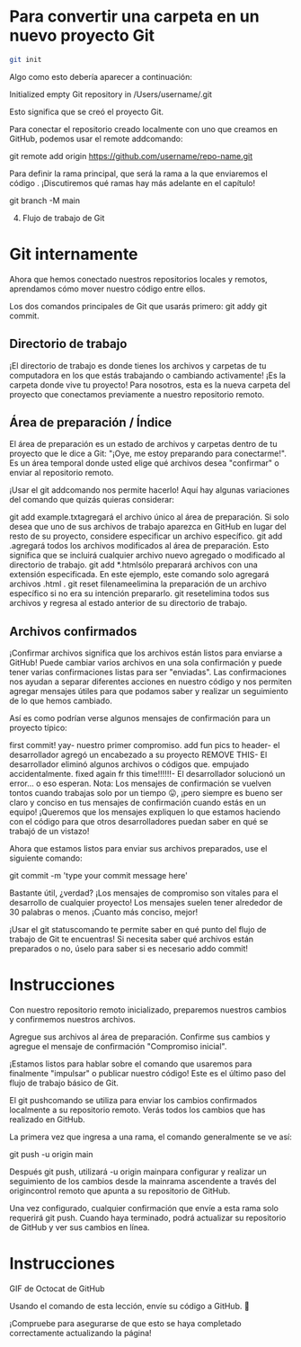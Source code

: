 #  Para convertir una carpeta en un nuevo proyecto Git
 ```bash
 git init
````
Algo como esto debería aparecer a continuación:

Initialized empty Git repository in /Users/username/.git

Esto significa que se creó el proyecto Git.

Para conectar el repositorio creado localmente con uno que creamos en GitHub, podemos usar el remote addcomando:

git remote add origin https://github.com/username/repo-name.git 

Para definir la rama principal, que será la rama a la que enviaremos el código . ¡Discutiremos qué ramas hay más adelante en el capítulo!

git branch -M main


04. Flujo de trabajo de Git
# Git internamente
Ahora que hemos conectado nuestros repositorios locales y remotos, aprendamos cómo mover nuestro código entre ellos.

Los dos comandos principales de Git que usarás primero: git addy git commit.

## Directorio de trabajo
¡El directorio de trabajo es donde tienes los archivos y carpetas de tu computadora en los que estás trabajando o cambiando activamente! ¡Es la carpeta donde vive tu proyecto! Para nosotros, esta es la nueva carpeta del proyecto que conectamos previamente a nuestro repositorio remoto.

## Área de preparación / Índice
El área de preparación es un estado de archivos y carpetas dentro de tu proyecto que le dice a Git: "¡Oye, me estoy preparando para conectarme!". Es un área temporal donde usted elige qué archivos desea "confirmar" o enviar al repositorio remoto.

¡Usar el git addcomando nos permite hacerlo! Aquí hay algunas variaciones del comando que quizás quieras considerar:

git add example.txtagregará el archivo único al área de preparación. Si solo desea que uno de sus archivos de trabajo aparezca en GitHub en lugar del resto de su proyecto, considere especificar un archivo específico.
git add .agregará todos los archivos modificados al área de preparación. Esto significa que se incluirá cualquier archivo nuevo agregado o modificado al directorio de trabajo.
git add *.htmlsólo preparará archivos con una extensión especificada. En este ejemplo, este comando solo agregará archivos .html .
git reset filenameelimina la preparación de un archivo específico si no era su intención prepararlo.
git resetelimina todos sus archivos y regresa al estado anterior de su directorio de trabajo.
## Archivos confirmados
¡Confirmar archivos significa que los archivos están listos para enviarse a GitHub! Puede cambiar varios archivos en una sola confirmación y puede tener varias confirmaciones listas para ser "enviadas". Las confirmaciones nos ayudan a separar diferentes acciones en nuestro código y nos permiten agregar mensajes útiles para que podamos saber y realizar un seguimiento de lo que hemos cambiado.

Así es como podrían verse algunos mensajes de confirmación para un proyecto típico:

first commit! yay- nuestro primer compromiso.
add fun pics to header- el desarrollador agregó un encabezado a su proyecto
REMOVE THIS- El desarrollador eliminó algunos archivos o códigos que. empujado accidentalmente.
fixed again fr this time!!!!!!- El desarrollador solucionó un error... o eso esperan.
Nota: Los mensajes de confirmación se vuelven tontos cuando trabajas solo por un tiempo 😛, ¡pero siempre es bueno ser claro y conciso en tus mensajes de confirmación cuando estás en un equipo! ¡Queremos que los mensajes expliquen lo que estamos haciendo con el código para que otros desarrolladores puedan saber en qué se trabajó de un vistazo!

Ahora que estamos listos para enviar sus archivos preparados, use el siguiente comando:

git commit -m 'type your commit message here' 

Bastante útil, ¿verdad? ¡Los mensajes de compromiso son vitales para el desarrollo de cualquier proyecto! Los mensajes suelen tener alrededor de 30 palabras o menos. ¡Cuanto más conciso, mejor!

¡Usar el git statuscomando te permite saber en qué punto del flujo de trabajo de Git te encuentras! Si necesita saber qué archivos están preparados o no, úselo para saber si es necesario addo commit!

# Instrucciones
Con nuestro repositorio remoto inicializado, preparemos nuestros cambios y confirmemos nuestros archivos.

Agregue sus archivos al área de preparación.
Confirme sus cambios y agregue el mensaje de confirmación "Compromiso inicial".

¡Estamos listos para hablar sobre el comando que usaremos para finalmente "impulsar" o publicar nuestro código! Este es el último paso del flujo de trabajo básico de Git.

El git pushcomando se utiliza para enviar los cambios confirmados localmente a su repositorio remoto. Verás todos los cambios que has realizado en GitHub.

La primera vez que ingresa a una rama, el comando generalmente se ve así:

git push -u origin main

Después git push, utilizará -u origin mainpara configurar y realizar un seguimiento de los cambios desde la mainrama ascendente a través del origincontrol remoto que apunta a su repositorio de GitHub.

Una vez configurado, cualquier confirmación que envíe a esta rama solo requerirá git push. Cuando haya terminado, podrá actualizar su repositorio de GitHub y ver sus cambios en línea.

# Instrucciones
GIF de Octocat de GitHub

Usando el comando de esta lección, envíe su código a GitHub. 🥳

¡Compruebe para asegurarse de que esto se haya completado correctamente actualizando la página!
